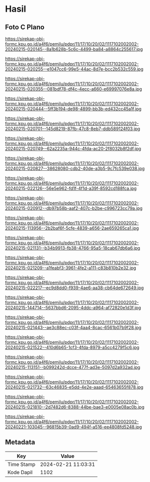 # Hasil

## Foto C Plano

https://sirekap-obj-formc.kpu.go.id/a4f6/pemilu/pdpr/11/17/10/20/02/1117102002002-20240215-020145--8a1b628b-5c6c-4499-ba84-a8864c255617.jpg

https://sirekap-obj-formc.kpu.go.id/a4f6/pemilu/pdpr/11/17/10/20/02/1117102002002-20240215-020255--e1047cc6-99e5-44ac-8d7e-bcc2b532c559.jpg

https://sirekap-obj-formc.kpu.go.id/a4f6/pemilu/pdpr/11/17/10/20/02/1117102002002-20240215-020355--081bdf78-df4c-4ecc-a660-e69997076e8a.jpg

https://sirekap-obj-formc.kpu.go.id/a4f6/pemilu/pdpr/11/17/10/20/02/1117102002002-20240215-020444--5ff3b194-de98-4899-bb3b-ed432cc45a1f.jpg

https://sirekap-obj-formc.kpu.go.id/a4f6/pemilu/pdpr/11/17/10/20/02/1117102002002-20240215-020701--145d8219-87fb-47c8-8eb7-ddb589124f03.jpg

https://sirekap-obj-formc.kpu.go.id/a4f6/pemilu/pdpr/11/17/10/20/02/1117102002002-20240215-020749--62a2235a-944c-4fda-ac20-2f8032b8f2df.jpg

https://sirekap-obj-formc.kpu.go.id/a4f6/pemilu/pdpr/11/17/10/20/02/1117102002002-20240215-020827--38628080-cdb2-40de-a3b5-9c7fc539e038.jpg

https://sirekap-obj-formc.kpu.go.id/a4f6/pemilu/pdpr/11/17/10/20/02/1117102002002-20240215-022126--56e5e962-fd1f-4f1d-a39f-8592cd188fca.jpg

https://sirekap-obj-formc.kpu.go.id/a4f6/pemilu/pdpr/11/17/10/20/02/1117102002002-20240215-020912--db97b58b-aaf2-407c-b2be-c996723cc79a.jpg

https://sirekap-obj-formc.kpu.go.id/a4f6/pemilu/pdpr/11/17/10/20/02/1117102002002-20240215-113956--2b2baf6f-5cfe-4839-a656-2ae659265ca1.jpg

https://sirekap-obj-formc.kpu.go.id/a4f6/pemilu/pdpr/11/17/10/20/02/1117102002002-20240215-021131--b34b9913-fb38-4766-95a5-18cab67db6a6.jpg

https://sirekap-obj-formc.kpu.go.id/a4f6/pemilu/pdpr/11/17/10/20/02/1117102002002-20240215-021209--a1feabf3-3961-4fe2-a111-c83b810b2e32.jpg

https://sirekap-obj-formc.kpu.go.id/a4f6/pemilu/pdpr/11/17/10/20/02/1117102002002-20240215-022217--ec9d8dd0-f939-4ae6-aa38-cb64de672649.jpg

https://sirekap-obj-formc.kpu.go.id/a4f6/pemilu/pdpr/11/17/10/20/02/1117102002002-20240215-144714--5637bbd6-2095-4ddc-a964-af72820e1d3f.jpg

https://sirekap-obj-formc.kpu.go.id/a4f6/pemilu/pdpr/11/17/10/20/02/1117102002002-20240215-021443--ae3c88ec-c03f-4aa4-8cac-6561b07b9f28.jpg

https://sirekap-obj-formc.kpu.go.id/a4f6/pemilu/pdpr/11/17/10/20/02/1117102002002-20240215-021522--410d6b65-1cf3-4fda-8979-a5cc4279f5c6.jpg

https://sirekap-obj-formc.kpu.go.id/a4f6/pemilu/pdpr/11/17/10/20/02/1117102002002-20240215-113151--b099242d-dcce-477f-ad3e-5097d2a932ad.jpg

https://sirekap-obj-formc.kpu.go.id/a4f6/pemilu/pdpr/11/17/10/20/02/1117102002002-20240215-021732--63c46835-e5dd-4e2e-aaad-65463655f878.jpg

https://sirekap-obj-formc.kpu.go.id/a4f6/pemilu/pdpr/11/17/10/20/02/1117102002002-20240215-021810--2d7482d6-8388-44be-bae3-e0005e08ac0b.jpg

https://sirekap-obj-formc.kpu.go.id/a4f6/pemilu/pdpr/11/17/10/20/02/1117102002002-20240221-103045--96815b39-0ad9-494f-a516-ee4808fd5248.jpg


## Metadata

| Key        | Value               |
| ---------- | ------------------- |
| Time Stamp | 2024-02-21 11:03:31 |
| Kode Dapil | 1102                |



